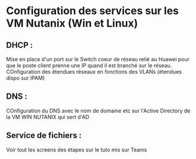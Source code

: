 # Configuration des services sur les VM Nutanix (Win et Linux)

## DHCP :

Mise en place d'un port sur le Switch coeur de réseau relié au Huawei pour que le poste client prenne une IP quand il est branché sur le réseau.
COnfiguration des étendues réseaux en fonctions des VLANs (étendues dispo sur IPAM) 

## DNS : 

COnfiguration du DNS avec le nom de domaine etc sur l'Active Directory de la VM WIN NUTANIX qui sert d'AD 

## Service de fichiers : 
Voir tout les screens des étapes sur le tuto mis sur Teams 
